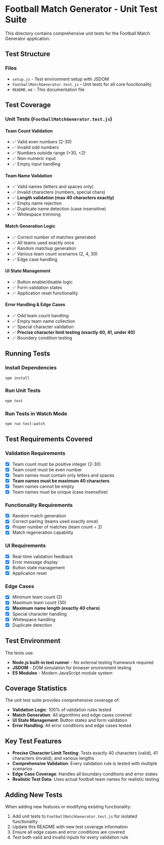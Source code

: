 # Football Match Generator - Unit Test Suite

This directory contains comprehensive unit tests for the Football Match Generator application.

## Test Structure

### Files
- `setup.js` - Test environment setup with JSDOM
- `FootballMatchGenerator.test.js` - Unit tests for all core functionality
- `README.md` - This documentation file

## Test Coverage

### Unit Tests (`FootballMatchGenerator.test.js`)

#### Team Count Validation
- ✅ Valid even numbers (2-30)
- ✅ Invalid odd numbers
- ✅ Numbers outside range (>30, <2)
- ✅ Non-numeric input
- ✅ Empty input handling

#### Team Name Validation
- ✅ Valid names (letters and spaces only)
- ✅ Invalid characters (numbers, special chars)
- ✅ **Length validation (max 40 characters exactly)**
- ✅ Empty name rejection
- ✅ Duplicate name detection (case insensitive)
- ✅ Whitespace trimming

#### Match Generation Logic
- ✅ Correct number of matches generated
- ✅ All teams used exactly once
- ✅ Random matchup generation
- ✅ Various team count scenarios (2, 4, 30)
- ✅ Edge case handling

#### UI State Management
- ✅ Button enable/disable logic
- ✅ Form validation states
- ✅ Application reset functionality

#### Error Handling & Edge Cases
- ✅ Odd team count handling
- ✅ Empty team name collection
- ✅ Special character validation
- ✅ **Precise character limit testing (exactly 40, 41, under 40)**
- ✅ Boundary condition testing

## Running Tests

### Install Dependencies
```bash
npm install
```

### Run Unit Tests
```bash
npm test
```

### Run Tests in Watch Mode
```bash
npm run test:watch
```

## Test Requirements Covered

### Validation Requirements
- [x] Team count must be positive integer (2-30)
- [x] Team count must be even number
- [x] Team names must contain only letters and spaces
- [x] **Team names must be maximum 40 characters**
- [x] Team names cannot be empty
- [x] Team names must be unique (case insensitive)

### Functionality Requirements
- [x] Random match generation
- [x] Correct pairing (teams used exactly once)
- [x] Proper number of matches (team count ÷ 2)
- [x] Match regeneration capability

### UI Requirements
- [x] Real-time validation feedback
- [x] Error message display
- [x] Button state management
- [x] Application reset

### Edge Cases
- [x] Minimum team count (2)
- [x] Maximum team count (30)
- [x] **Maximum name length (exactly 40 chars)**
- [x] Special character handling
- [x] Whitespace handling
- [x] Duplicate detection

## Test Environment

The tests use:
- **Node.js built-in test runner** - No external testing framework required
- **JSDOM** - DOM simulation for browser environment testing
- **ES Modules** - Modern JavaScript module system

## Coverage Statistics

The unit test suite provides comprehensive coverage of:
- **Validation Logic**: 100% of validation rules tested
- **Match Generation**: All algorithms and edge cases covered
- **UI State Management**: Button states and form validation
- **Error Handling**: All error conditions and edge cases tested

## Key Test Features

- **Precise Character Limit Testing**: Tests exactly 40 characters (valid), 41 characters (invalid), and various lengths
- **Comprehensive Validation**: Every validation rule is tested with multiple scenarios
- **Edge Case Coverage**: Handles all boundary conditions and error states
- **Realistic Test Data**: Uses actual football team names for realistic testing

## Adding New Tests

When adding new features or modifying existing functionality:

1. Add unit tests to `FootballMatchGenerator.test.js` for isolated functionality
2. Update this README with new test coverage information
3. Ensure all edge cases and error conditions are covered
4. Test both valid and invalid inputs for every validation rule